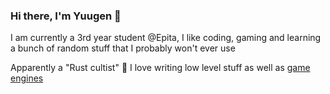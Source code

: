 ### Hi there, I'm Yuugen 👋
I am currently a 3rd year student @Epita, I like coding, gaming and learning a bunch of random stuff that I probably won't ever use

Apparently a "Rust cultist" 🦀
I love writing low level stuff as well as [game engines](https://github.com/ImYuugen/fragment)
<!--
**ImYuugen/ImYuugen** is a ✨ _special_ ✨ repository because its `README.md` (this file) appears on your GitHub profile.

Here are some ideas to get you started:

- 🔭 I’m currently working on ...
- 🌱 I’m currently learning ...
- 👯 I’m looking to collaborate on ...
- 🤔 I’m looking for help with ...
- 💬 Ask me about ...
- 📫 How to reach me: ...
- 😄 Pronouns: ...
- ⚡ Fun fact: ...
-->
